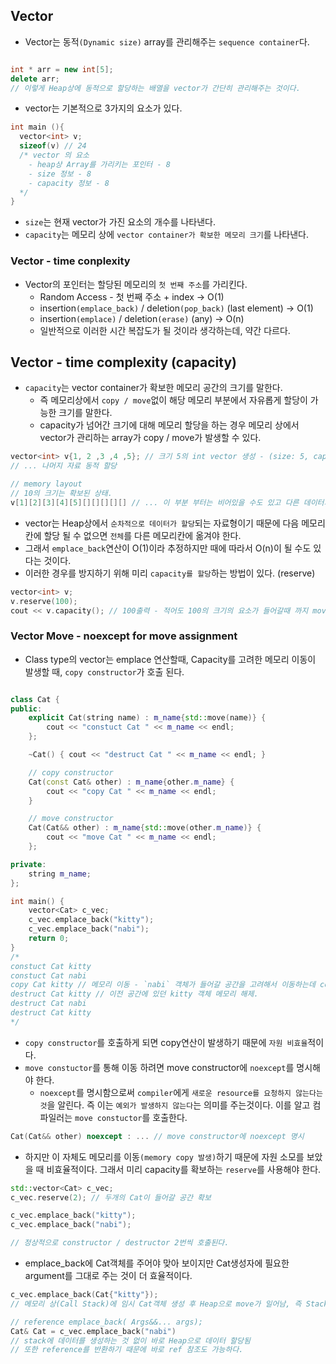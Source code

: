 ## Vector

- Vector는 동적`(Dynamic size)` array를 관리해주는 `sequence container`다.

```cpp

int * arr = new int[5];
delete arr;
// 이렇게 Heap상에 동적으로 할당하는 배열을 vector가 간단히 관리해주는 것이다.

```

- vector는 기본적으로 3가지의 요소가 있다.

```cpp
int main (){
  vector<int> v;
  sizeof(v) // 24
  /* vector 의 요소
    - heap상 Array를 가리키는 포인터 - 8
    - size 정보 - 8
    - capacity 정보 - 8
  */
}

```

- `size`는 현재 vector가 가진 요소의 개수를 나타낸다.
- `capacity`는 메모리 상에 `vector container가 확보한 메모리 크기`를 나타낸다.

### Vector - time conplexity

- Vector의 포인터는 할당된 메모리의 `첫 번째 주소`를 가리킨다.
  - Random Access - 첫 번째 주소 + index -> O(1)
  - insertion`(emplace_back)` / deletion`(pop_back)` (last element) -> O(1)
  - insertion`(emplace)` / deletion`(erase)` (any) -> O(n)
  - 일반적으로 이러한 시간 복잡도가 될 것이라 생각하는데, 약간 다르다.

## Vector - time complexity (capacity)

- `capacity`는 vector container가 확보한 메모리 공간의 크기를 말한다.
  - 즉 메모리상에서 `copy / move`없이 해당 메모리 부분에서 자유롭게 할당이 가능한 크기를 말한다.
  - capacity가 넘어간 크기에 대해 메모리 할당을 하는 경우 메모리 상에서 vector가 관리하는 array가 copy / move가 발생할 수 있다.

```cpp
vector<int> v{1, 2 ,3 ,4 ,5}; // 크기 5의 int vector 생성 - (size: 5, capacity: 10)
// ... 나머지 자료 동적 할당

// memory layout
// 10의 크기는 확보된 상태.
v[1][2][3][4][5][][][][][] // ... 이 부분 부터는 비어있을 수도 있고 다른 데이터가 있을 수도 있음.
```

- vector는 Heap상에서 `순차적으로 데이터가 할당`되는 자료형이기 때문에 다음 메모리칸에 할당 될 수 없으면 `전체`를 다른 메모리칸에 옮겨야 한다.
- 그래서 `emplace_back`연산이 O(1)이라 추정하지만 때에 따라서 O(n)이 될 수도 있다는 것이다.
- 이러한 경우를 방지하기 위해 미리 `capacity를 할당`하는 방법이 있다. (reserve)

```cpp
vector<int> v;
v.reserve(100);
cout << v.capacity(); // 100출력 - 적어도 100의 크기의 요소가 들어갈때 까지 move / copy가 발생하지 않음.
```

### Vector Move - noexcept for move assignment

- Class type의 vector는 emplace 연산할때, Capacity를 고려한 메모리 이동이 발생할 때, `copy constructor`가 호출 된다.

```cpp

class Cat {
public:
	explicit Cat(string name) : m_name{std::move(name)} {
		cout << "constuct Cat " << m_name << endl;
	};

	~Cat() { cout << "destruct Cat " << m_name << endl; }

	// copy constructor
	Cat(const Cat& other) : m_name{other.m_name} {
		cout << "copy Cat " << m_name << endl;
	}

	// move constructor
	Cat(Cat&& other) : m_name{std::move(other.m_name)} {
		cout << "move Cat " << m_name << endl;
	};

private:
	string m_name;
};

int main() {
	vector<Cat> c_vec;
	c_vec.emplace_back("kitty");
	c_vec.emplace_back("nabi");
	return 0;
}
/*
constuct Cat kitty
constuct Cat nabi
copy Cat kitty // 메모리 이동 - `nabi` 객체가 들어갈 공간을 고려해서 이동하는데 copy constructor호출
destruct Cat kitty // 이전 공간에 있던 kitty 객체 메모리 해제.
destruct Cat nabi
destruct Cat kitty
*/
```

- `copy constructor`를 호출하게 되면 copy연산이 발생하기 때문에 `자원 비효율`적이다.
- `move constuctor`를 통해 이동 하려면 move constructor에 `noexcept`를 명시해야 한다.
  - `noexcept`를 명시함으로써 `compiler`에게 `새로운 resource를 요청하지 않는다는 것`을 알린다. 즉 이는 `예외가 발생하지 않는다`는 의미를 주는것이다. 이를 알고 컴파일러는 `move constuctor`를 호출한다.

```cpp
Cat(Cat&& other) noexcept : ... // move constructor에 noexcept 명시
```

- 하지만 이 자체도 메모리를 이동`(memory copy 발생)`하기 때문에 자원 소모를 보았을 때 비효율적이다. 그래서 미리 capacity를 확보하는 `reserve`를 사용해야 한다.

```cpp
std::vector<Cat> c_vec;
c_vec.reserve(2); // 두개의 Cat이 들어갈 공간 확보

c_vec.emplace_back("kitty");
c_vec.emplace_back("nabi");

// 정상적으로 constructor / destructor 2번씩 호출된다.
```

- emplace_back에 Cat객체를 주어야 맞아 보이지만 Cat생성자에 필요한 argument를 그대로 주는 것이 더 효율적이다.

```cpp
c_vec.emplace_back(Cat{"kitty"});
// 메모리 상(Call Stack)에 임시 Cat객체 생성 후 Heap으로 move가 일어남, 즉 Stack에 Cat객체를 생성하는 과정이 추가적으로 발생

// reference emplace_back( Args&&... args);
Cat& Cat = c_vec.emplace_back("nabi")
// stack에 데이터를 생성하는 것 없이 바로 Heap으로 데이터 할당됨
// 또한 reference를 반환하기 때문에 바로 ref 참조도 가능하다.
```
